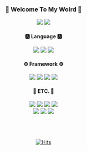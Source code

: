 <h3 align="center">🍒 Welcome To My Wolrd 🍒</h3>
<div align="center">
  <a href="mailto:yuuung26@gmail.com"><img src="https://img.shields.io/badge/Gmail-EA4335?style=flat&logo=Gmail&logoColor=white" /></a>
  <img src="https://img.shields.io/badge/GitHub-181717?style=flat&logo=GitHub&logoColor=white" />
</div>

<h4 align="center"> 🅰 Language 🅰 </h4>
	<div align="center">
    <img src="https://img.shields.io/badge/PHP-777BB4?style=flat&logo=PHP&logoColor=white" />
    <img src="https://img.shields.io/badge/TypeScript-3178C6?style=flat&logo=TypeScript&logoColor=white" />
  	<img src="https://img.shields.io/badge/JavaScript-F7DF1E?style=flat&logo=JavaScript&logoColor=white" />
  </div>

<h4 align="center"> ⚙️ Framework ⚙️ </h4>
<div align="center">
  <img src="https://img.shields.io/badge/Laravel-FF2D20?style=flat&logo=Laravel&logoColor=white" />
  <img src="https://img.shields.io/badge/React-61DAFB?style=flat&logo=React&logoColor=white" />
	<img src="https://img.shields.io/badge/Vue.js-4FC08D?style=flat&logo=Vue.js&logoColor=white" />
  <img src="https://img.shields.io/badge/Next.js-000000?style=flat&logo=Next.js&logoColor=white" />
  <br/>
</div>

<h4 align="center"> 🤡 ETC. 🤡 </h4>
<div align="center">
  <img src="https://img.shields.io/badge/Amazon S3-569A31?style=flat&logo=Amazon S3&logoColor=white" />
  <img src="https://img.shields.io/badge/Amazon RDS-527FFF?style=flat&logo=Amazon RDS&logoColor=white" />
  <img src="https://img.shields.io/badge/Amazon EC2-FF9900?style=flat&logo=Amazon EC2&logoColor=white" />
  <img src="https://img.shields.io/badge/Docker-2496ED?style=flat&logo=Docker&logoColor=white" />
  <br/>
  <img src="https://img.shields.io/badge/macOS-000000?style=flat&logo=macOS&logoColor=white" />
  <img src="https://img.shields.io/badge/Linux-FCC624?style=flat&logo=Linux&logoColor=white" />
  <img src="https://img.shields.io/badge/GitHub-181717?style=flat&logo=Github&logoColor=white" />
</div>

<br />
<br />
<br />

<div align=center>

[![Hits](https://hits.seeyoufarm.com/api/count/incr/badge.svg?url=https%3A%2F%2Fgithub.com%2FYunGyeongee%2Fhit-counter&count_bg=%2379C83D&title_bg=%23555555&icon=&icon_color=%23E7E7E7&title=hits&edge_flat=false)](https://hits.seeyoufarm.com)

</div>
